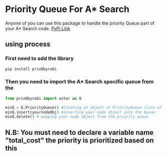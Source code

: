 # Priority Queue For A* Search
Anyone of you can use this package to handle the priority Queue part of your A* Search code.
[PyPi Link](https://pypi.org/project/prioQbyrobi/2.0.2/)

## using process
### First need to add the library

```python
pip install prioQbyrobi
```

### Then you need to import the A* Search specific queue from the 
```python
from prioQbyrobi import astar as Q

minQ = Q.PriorityQueue() #Creating an object of PriorityQueue class of the library
minQ.insert(yournodeObj) #inserting your node object into the Queue
minQ.delete() # popping your node object from the priority queue

```
## N.B: You must need to declare a variable name "total_cost" the priority is prioritized based on this
 

